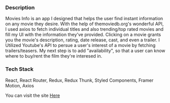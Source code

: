  ### Description
  
  Movies Info is an app I designed that helps the user find instant information on any movie they desire. With the help of themoviedb.org's wonderful API, I used axios to fetch
  individual titles and also trending/top rated movies and fill my UI with the information they've provided. Clicking on a movie grants you the movie's description, rating, date
  release, cast, and even a trailer. I Utilized Youtube's API to persue a user's interest of a movie by fetching trailers/teasers. My next step is to add "availability", so that
  a user can know where to buy/rent the film they're interesed in. 
  
  
  ### Tech Stack 
  
  React, React Router, Redux, Redux Thunk, Styled Components, Framer Motion, Axios
  
  
  You can visit the site [Here]
  
  [Here]: https://movies-app-criscosmoes.vercel.app/
